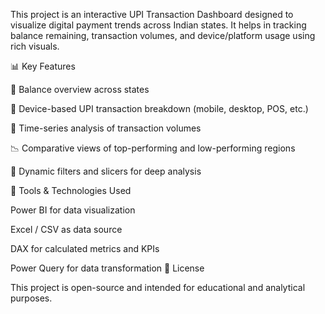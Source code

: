 This project is an interactive UPI Transaction Dashboard designed to visualize digital payment trends across Indian states. It helps in tracking balance remaining, transaction volumes, and device/platform usage using rich visuals.

📊 Key Features

📍 Balance overview across states

📱 Device-based UPI transaction breakdown (mobile, desktop, POS, etc.)

📆 Time-series analysis of transaction volumes

📉 Comparative views of top-performing and low-performing regions

🧮 Dynamic filters and slicers for deep analysis


🧰 Tools & Technologies Used

Power BI for data visualization

Excel / CSV as data source

DAX for calculated metrics and KPIs

Power Query for data transformation
📃 License

This project is open-source and intended for educational and analytical purposes.
